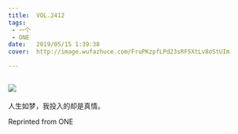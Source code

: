 ```yaml
---
title:	VOL.2412
tags:
 - 一个
 - ONE
date:	2019/05/15 1:39:38
cover:	http://image.wufazhuce.com/FruPKzpfLPd23sRF5XtLv8oStUIm

---
```

![](http://image.wufazhuce.com/FruPKzpfLPd23sRF5XtLv8oStUIm)
---

人生如梦，我投入的却是真情。
 
Reprinted from ONE
